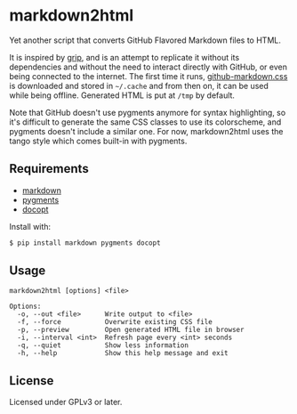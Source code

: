 # markdown2html

Yet another script that converts GitHub Flavored Markdown files to HTML.

It is inspired by [grip], and is an attempt to replicate it without its
dependencies and without the need to interact directly with GitHub, or even
being connected to the internet.  The first time it runs, [github-markdown.css]
is downloaded and stored in `~/.cache` and from then on, it can be used while
being offline.  Generated HTML is put at `/tmp` by default.

Note that GitHub doesn't use pygments anymore for syntax highlighting, so it's
difficult to generate the same CSS classes to use its colorscheme, and pygments
doesn't include a similar one.  For now, markdown2html uses the tango style
which comes built-in with pygments.

## Requirements

* [markdown]
* [pygments]
* [docopt]

Install with:

```bash
$ pip install markdown pygments docopt
```

## Usage

```
markdown2html [options] <file>

Options:
  -o, --out <file>      Write output to <file>
  -f, --force           Overwrite existing CSS file
  -p, --preview         Open generated HTML file in browser
  -i, --interval <int>  Refresh page every <int> seconds
  -q, --quiet           Show less information
  -h, --help            Show this help message and exit
```

## License

Licensed under GPLv3 or later.

[grip]: https://github.com/joeyespo/grip
[github-markdown.css]: https://github.com/sindresorhus/github-markdown-css
[markdown]: https://pythonhosted.org/Markdown
[pygments]: http://pygments.org
[docopt]: http://docopt.org
